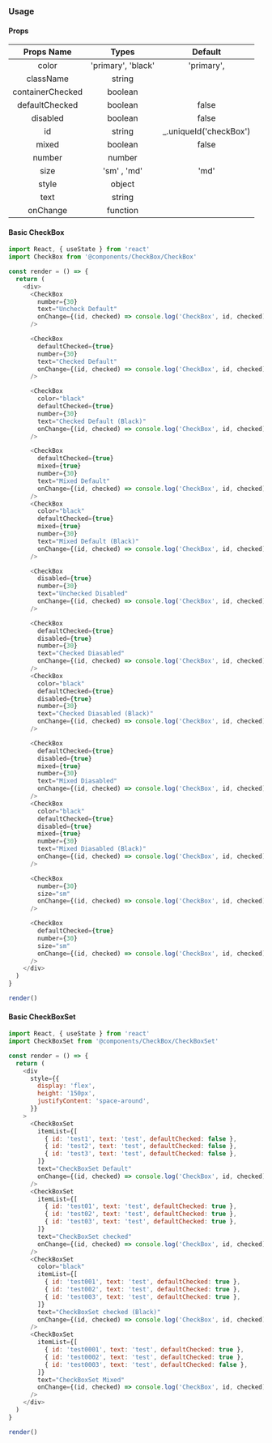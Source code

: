### Usage

#### Props

|    Props Name    |       Types        |         Default         |
| :--------------: | :----------------: | :---------------------: |
|      color       | 'primary', 'black' |       'primary',        |
|    className     |       string       |                         |
| containerChecked |      boolean       |                         |
|  defaultChecked  |      boolean       |          false          |
|     disabled     |      boolean       |          false          |
|        id        |       string       | \_.uniqueId('checkBox') |
|      mixed       |      boolean       |          false          |
|      number      |       number       |                         |
|       size       |    'sm' , 'md'     |          'md'           |
|      style       |       object       |                         |
|       text       |       string       |                         |
|     onChange     |      function      |                         |

#### Basic CheckBox

```js
import React, { useState } from 'react'
import CheckBox from '@components/CheckBox/CheckBox'

const render = () => {
  return (
    <div>
      <CheckBox
        number={30}
        text="Uncheck Default"
        onChange={(id, checked) => console.log('CheckBox', id, checked)}
      />

      <CheckBox
        defaultChecked={true}
        number={30}
        text="Checked Default"
        onChange={(id, checked) => console.log('CheckBox', id, checked)}
      />

      <CheckBox
        color="black"
        defaultChecked={true}
        number={30}
        text="Checked Default (Black)"
        onChange={(id, checked) => console.log('CheckBox', id, checked)}
      />

      <CheckBox
        defaultChecked={true}
        mixed={true}
        number={30}
        text="Mixed Default"
        onChange={(id, checked) => console.log('CheckBox', id, checked)}
      />
      <CheckBox
        color="black"
        defaultChecked={true}
        mixed={true}
        number={30}
        text="Mixed Default (Black)"
        onChange={(id, checked) => console.log('CheckBox', id, checked)}
      />

      <CheckBox
        disabled={true}
        number={30}
        text="Unchecked Disabled"
        onChange={(id, checked) => console.log('CheckBox', id, checked)}
      />

      <CheckBox
        defaultChecked={true}
        disabled={true}
        number={30}
        text="Checked Diasabled"
        onChange={(id, checked) => console.log('CheckBox', id, checked)}
      />
      <CheckBox
        color="black"
        defaultChecked={true}
        disabled={true}
        number={30}
        text="Checked Diasabled (Black)"
        onChange={(id, checked) => console.log('CheckBox', id, checked)}
      />

      <CheckBox
        defaultChecked={true}
        disabled={true}
        mixed={true}
        number={30}
        text="Mixed Diasabled"
        onChange={(id, checked) => console.log('CheckBox', id, checked)}
      />
      <CheckBox
        color="black"
        defaultChecked={true}
        disabled={true}
        mixed={true}
        number={30}
        text="Mixed Diasabled (Black)"
        onChange={(id, checked) => console.log('CheckBox', id, checked)}
      />

      <CheckBox
        number={30}
        size="sm"
        onChange={(id, checked) => console.log('CheckBox', id, checked)}
      />

      <CheckBox
        defaultChecked={true}
        number={30}
        size="sm"
        onChange={(id, checked) => console.log('CheckBox', id, checked)}
      />
    </div>
  )
}

render()
```

#### Basic CheckBoxSet

```js
import React, { useState } from 'react'
import CheckBoxSet from '@components/CheckBox/CheckBoxSet'

const render = () => {
  return (
    <div
      style={{
        display: 'flex',
        height: '150px',
        justifyContent: 'space-around',
      }}
    >
      <CheckBoxSet
        itemList={[
          { id: 'test1', text: 'test', defaultChecked: false },
          { id: 'test2', text: 'test', defaultChecked: false },
          { id: 'test3', text: 'test', defaultChecked: false },
        ]}
        text="CheckBoxSet Default"
        onChange={(id, checked) => console.log('CheckBox', id, checked)}
      />
      <CheckBoxSet
        itemList={[
          { id: 'test01', text: 'test', defaultChecked: true },
          { id: 'test02', text: 'test', defaultChecked: true },
          { id: 'test03', text: 'test', defaultChecked: true },
        ]}
        text="CheckBoxSet checked"
        onChange={(id, checked) => console.log('CheckBox', id, checked)}
      />
      <CheckBoxSet
        color="black"
        itemList={[
          { id: 'test001', text: 'test', defaultChecked: true },
          { id: 'test002', text: 'test', defaultChecked: true },
          { id: 'test003', text: 'test', defaultChecked: true },
        ]}
        text="CheckBoxSet checked (Black)"
        onChange={(id, checked) => console.log('CheckBox', id, checked)}
      />
      <CheckBoxSet
        itemList={[
          { id: 'test0001', text: 'test', defaultChecked: true },
          { id: 'test0002', text: 'test', defaultChecked: true },
          { id: 'test0003', text: 'test', defaultChecked: false },
        ]}
        text="CheckBoxSet Mixed"
        onChange={(id, checked) => console.log('CheckBox', id, checked)}
      />
    </div>
  )
}

render()
```
